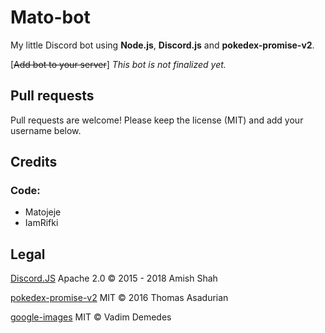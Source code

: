 # Mato-bot
My little Discord bot using **Node.js**, **Discord.js** and **pokedex-promise-v2**.

\[~~Add bot to your server~~\]  *This bot is not finalized yet.*

## Pull requests

Pull requests are welcome! Please keep the license (MIT) and add your username below.

## Credits

### Code:
* Matojeje
* IamRifki

## Legal

[Discord.JS](https://discord.js.org) Apache 2.0 © 2015 - 2018 Amish Shah

[pokedex-promise-v2](https://github.com/PokeAPI/pokedex-promise-v2) MIT © 2016 Thomas Asadurian

[google-images](https://github.com/vadimdemedes/google-images) MIT © Vadim Demedes
